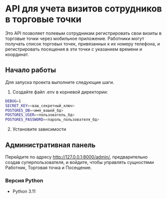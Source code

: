 # API для учета визитов сотрудников в торговые точки

Это API позволяет полевым сотрудникам регистрировать свои визиты в торговые точки через мобильное приложение. Работники могут получать список торговых точек, привязанных к их номеру телефона, и регистрировать посещения в эти точки с указанием времени и координат.

## Начало работы

Для запуска проекта  выполните следующие шаги.


1. Создайте файл .env в корневой директории:
```bash 
DEBUG=1
SECRET_KEY=<ваш_секретный_ключ>
POSTGRES_DB=<имя_вашей_бд>
POSTGRES_USER=<пользователь_бд>
POSTGRES_PASSWORD=<пароль_пользователя_бд>
```
2. Установите зависимости

## Административная панель
Перейдите по адресу http://127.0.0.1:8000/admin/, предварительно создав суперпользователя, и войдите, чтобы управлять сущностями Работник, Торговая точка и Посещение.
### Версия Python
- Python 3.11